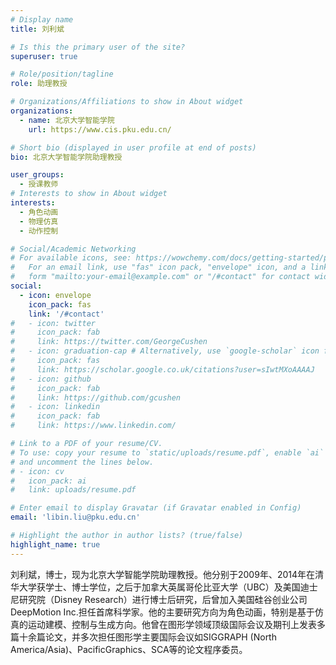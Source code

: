 ```yaml
---
# Display name
title: 刘利斌

# Is this the primary user of the site?
superuser: true

# Role/position/tagline
role: 助理教授

# Organizations/Affiliations to show in About widget
organizations:
  - name: 北京大学智能学院 
    url: https://www.cis.pku.edu.cn/

# Short bio (displayed in user profile at end of posts)
bio: 北京大学智能学院助理教授

user_groups: 
  - 授课教师
# Interests to show in About widget
interests:
  - 角色动画
  - 物理仿真
  - 动作控制

# Social/Academic Networking
# For available icons, see: https://wowchemy.com/docs/getting-started/page-builder/#icons
#   For an email link, use "fas" icon pack, "envelope" icon, and a link in the
#   form "mailto:your-email@example.com" or "/#contact" for contact widget.
social:
  - icon: envelope
    icon_pack: fas
    link: '/#contact'
#   - icon: twitter
#     icon_pack: fab
#     link: https://twitter.com/GeorgeCushen
#   - icon: graduation-cap # Alternatively, use `google-scholar` icon from `ai` icon pack
#     icon_pack: fas
#     link: https://scholar.google.co.uk/citations?user=sIwtMXoAAAAJ
#   - icon: github
#     icon_pack: fab
#     link: https://github.com/gcushen
#   - icon: linkedin
#     icon_pack: fab
#     link: https://www.linkedin.com/

# Link to a PDF of your resume/CV.
# To use: copy your resume to `static/uploads/resume.pdf`, enable `ai` icons in `params.toml`,
# and uncomment the lines below.
# - icon: cv
#   icon_pack: ai
#   link: uploads/resume.pdf

# Enter email to display Gravatar (if Gravatar enabled in Config)
email: 'libin.liu@pku.edu.cn'

# Highlight the author in author lists? (true/false)
highlight_name: true
---
```


<!-- Nelson Bighetti is a professor of artificial intelligence at the Stanford AI Lab. His research interests include distributed robotics, mobile computing and programmable matter. He leads the Robotic Neurobiology group, which develops self-reconfiguring robots, systems of self-organizing robots, and mobile sensor networks.

Lorem ipsum dolor sit amet, consectetur adipiscing elit. Sed neque elit, tristique placerat feugiat ac, facilisis vitae arcu. Proin eget egestas augue. Praesent ut sem nec arcu pellentesque aliquet. Duis dapibus diam vel metus tempus vulputate.

{{< icon name="download" pack="fas" >}} Download my {{< staticref "uploads/demo_resume.pdf" "newtab" >}}resumé{{< /staticref >}}. -->

刘利斌，博士，现为北京大学智能学院助理教授。他分别于2009年、2014年在清华大学获学士、博士学位，之后于加拿大英属哥伦比亚大学（UBC）及美国迪士尼研究院（Disney Research）进行博士后研究，后曾加入美国硅谷创业公司DeepMotion Inc.担任首席科学家。他的主要研究方向为角色动画，特别是基于仿真的运动建模、控制与生成方向。他曾在图形学领域顶级国际会议及期刊上发表多篇十余篇论文，并多次担任图形学主要国际会议如SIGGRAPH (North America/Asia)、PacificGraphics、SCA等的论文程序委员。